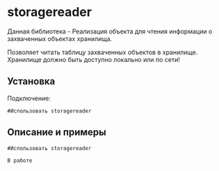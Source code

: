 # storagereader

Данная библиотека - Реализация объекта для чтения информации о захваченных объектах хранилища.

Позволяет читать таблицу захваченных объектов в хранилище. Хранилище должно быть доступно локально или по сети!

## Установка



Подключение:

```bsl
#Использовать storagereader
```

## Описание и примеры

```bsl
#Использовать storagereader

В работе